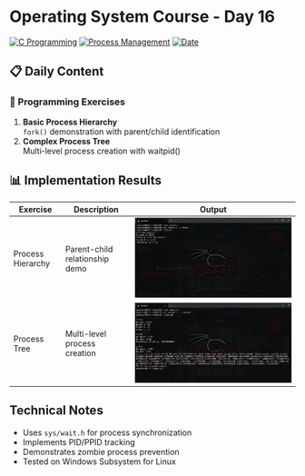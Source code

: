 # Operating System Course - Day 16

[![C Programming](https://img.shields.io/badge/Language-C-yellow?style=for-the-badge&logo=c)](https://en.cppreference.com/w/c)
[![Process Management](https://img.shields.io/badge/Concept-Processes-blue?style=for-the-badge)]()
[![Date](https://img.shields.io/badge/Date-04.21.2024-orange?style=for-the-badge)]()

## 📋 Daily Content

### 🎯 Programming Exercises

1. **Basic Process Hierarchy**  
`fork()` demonstration with parent/child identification
2. **Complex Process Tree**  
Multi-level process creation with waitpid()

## 📊 Implementation Results

| Exercise | Description | Output |
|---|---|---|
| Process Hierarchy | Parent-child relationship demo | ![Output 1](output/1.png) |
| Process Tree | Multi-level process creation | ![Output 2](output/2.png) |

## Technical Notes
- Uses `sys/wait.h` for process synchronization
- Implements PID/PPID tracking
- Demonstrates zombie process prevention
- Tested on Windows Subsystem for Linux